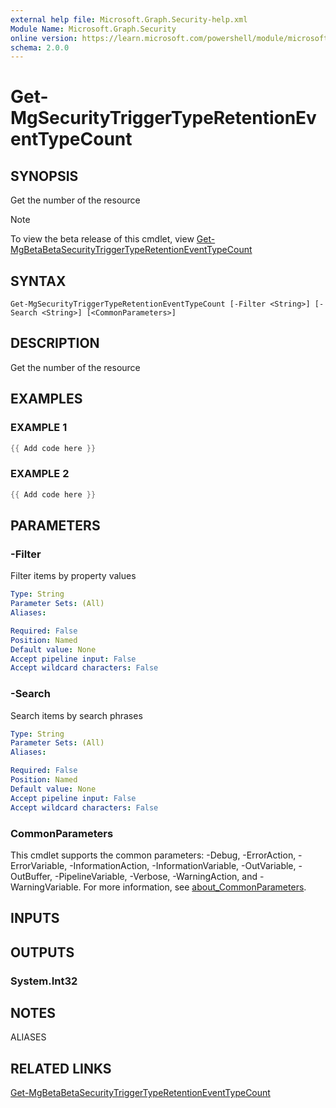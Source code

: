 ```yaml
---
external help file: Microsoft.Graph.Security-help.xml
Module Name: Microsoft.Graph.Security
online version: https://learn.microsoft.com/powershell/module/microsoft.graph.security/get-mgsecuritytriggertyperetentioneventtypecount
schema: 2.0.0
---
```


# Get-MgSecurityTriggerTypeRetentionEventTypeCount

## SYNOPSIS
Get the number of the resource

> [!NOTE]
> To view the beta release of this cmdlet, view [Get-MgBetaBetaSecurityTriggerTypeRetentionEventTypeCount](/powershell/module/Microsoft.Graph.Beta.Security/Get-MgBetaSecurityTriggerTypeRetentionEventTypeCount?view=graph-powershell-beta)

## SYNTAX

```
Get-MgSecurityTriggerTypeRetentionEventTypeCount [-Filter <String>] [-Search <String>] [<CommonParameters>]
```

## DESCRIPTION
Get the number of the resource

## EXAMPLES

### EXAMPLE 1
```powershell
{{ Add code here }}
```

### EXAMPLE 2
```powershell
{{ Add code here }}
```

## PARAMETERS

### -Filter
Filter items by property values

```yaml
Type: String
Parameter Sets: (All)
Aliases:

Required: False
Position: Named
Default value: None
Accept pipeline input: False
Accept wildcard characters: False
```

### -Search
Search items by search phrases

```yaml
Type: String
Parameter Sets: (All)
Aliases:

Required: False
Position: Named
Default value: None
Accept pipeline input: False
Accept wildcard characters: False
```

### CommonParameters
This cmdlet supports the common parameters: -Debug, -ErrorAction, -ErrorVariable, -InformationAction, -InformationVariable, -OutVariable, -OutBuffer, -PipelineVariable, -Verbose, -WarningAction, and -WarningVariable. For more information, see [about_CommonParameters](http://go.microsoft.com/fwlink/?LinkID=113216).

## INPUTS

## OUTPUTS

### System.Int32
## NOTES

ALIASES

## RELATED LINKS
[Get-MgBetaBetaSecurityTriggerTypeRetentionEventTypeCount](/powershell/module/Microsoft.Graph.Beta.Security/Get-MgBetaSecurityTriggerTypeRetentionEventTypeCount?view=graph-powershell-beta)
